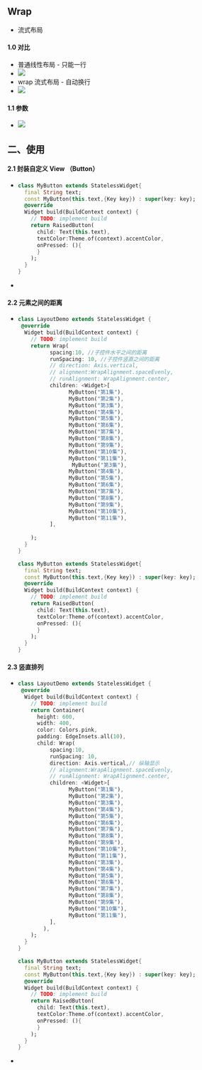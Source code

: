 ## Wrap

- 流式布局



#### 1.0 对比

- 普通线性布局 - 只能一行
- ![](https://user-gold-cdn.xitu.io/2020/5/4/171db455dbda1595?w=974&h=513&f=png&s=376348)
- wrap 流式布局 - 自动换行
- ![](https://user-gold-cdn.xitu.io/2020/5/4/171db46b9f777439?w=907&h=505&f=png&s=340078)



#### 1.1 参数

- ![](https://user-gold-cdn.xitu.io/2020/5/4/171db47ef52353c2?w=644&h=275&f=png&s=56065)



## 二、使用



#### 2.1  封装自定义 View （Button）

- ```dart
  class MyButton extends StatelessWidget{
    final String text;
    const MyButton(this.text,{Key key}) : super(key: key); 
    @override
    Widget build(BuildContext context) {
      // TODO: implement build
      return RaisedButton(
        child: Text(this.text),
        textColor:Theme.of(context).accentColor,
        onPressed: (){        
        }
      );
    }
  }
  ```

- 



#### 2.2 元素之间的距离

- ```dart
  class LayoutDemo extends StatelessWidget {
   @override
    Widget build(BuildContext context) {
      // TODO: implement build
      return Wrap(
            spacing:10, //子控件水平之间的距离
            runSpacing: 10, //子控件竖直之间的距离
            // direction: Axis.vertical,
            // alignment:WrapAlignment.spaceEvenly,
            // runAlignment: WrapAlignment.center,
            children: <Widget>[
                  MyButton("第1集"),
                  MyButton("第2集"),
                  MyButton("第3集"),
                  MyButton("第4集"),
                  MyButton("第5集"),
                  MyButton("第6集"),
                  MyButton("第7集"),
                  MyButton("第8集"),
                  MyButton("第9集"),
                  MyButton("第10集"),
                  MyButton("第11集"),
                   MyButton("第3集"),
                  MyButton("第4集"),
                  MyButton("第5集"),
                  MyButton("第6集"),
                  MyButton("第7集"),
                  MyButton("第8集"),
                  MyButton("第9集"),
                  MyButton("第10集"),
                  MyButton("第11集"),
            ],
        
      );
    }
  }
  
  class MyButton extends StatelessWidget{
    final String text;
    const MyButton(this.text,{Key key}) : super(key: key); 
    @override
    Widget build(BuildContext context) {
      // TODO: implement build
      return RaisedButton(
        child: Text(this.text),
        textColor:Theme.of(context).accentColor,
        onPressed: (){        
        }
      );
    }
  }
  ```





#### 2.3 竖直排列

- ```dart
  class LayoutDemo extends StatelessWidget {
   @override
    Widget build(BuildContext context) {
      // TODO: implement build
      return Container(
        height: 600,
        width: 400,
        color: Colors.pink,
        padding: EdgeInsets.all(10),
        child: Wrap(
            spacing:10,
            runSpacing: 10,
            direction: Axis.vertical,// 纵轴显示
            // alignment:WrapAlignment.spaceEvenly,
            // runAlignment: WrapAlignment.center,
            children: <Widget>[
                  MyButton("第1集"),
                  MyButton("第2集"),
                  MyButton("第3集"),
                  MyButton("第4集"),
                  MyButton("第5集"),
                  MyButton("第6集"),
                  MyButton("第7集"),
                  MyButton("第8集"),
                  MyButton("第9集"),
                  MyButton("第10集"),
                  MyButton("第11集"),
                  MyButton("第3集"),
                  MyButton("第4集"),
                  MyButton("第5集"),
                  MyButton("第6集"),
                  MyButton("第7集"),
                  MyButton("第8集"),
                  MyButton("第9集"),
                  MyButton("第10集"),
                  MyButton("第11集"),
            ],
          ),
      );
    }
  }
  
  class MyButton extends StatelessWidget{
    final String text;
    const MyButton(this.text,{Key key}) : super(key: key); 
    @override
    Widget build(BuildContext context) {
      // TODO: implement build
      return RaisedButton(
        child: Text(this.text),
        textColor:Theme.of(context).accentColor,
        onPressed: (){        
        }
      );
    }
  }
  ```

- 